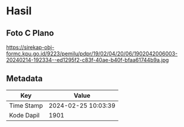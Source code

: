 # Hasil

## Foto C Plano

https://sirekap-obj-formc.kpu.go.id/9223/pemilu/pdpr/19/02/04/20/06/1902042006003-20240214-192334--ed1295f2-c83f-40ae-b40f-bfaa61744b9a.jpg


## Metadata

| Key        | Value               |
| ---------- | ------------------- |
| Time Stamp | 2024-02-25 10:03:39 |
| Kode Dapil | 1901                |



